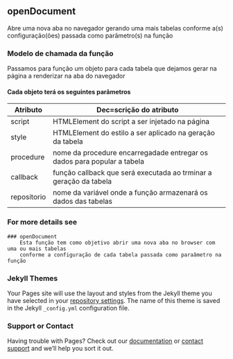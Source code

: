 ## openDocument

Abre uma nova aba no navegador gerando uma mais tabelas conforme a(s) configuração(ões) passada como parâmetro(s) na função

### Modelo de chamada da função
Passamos para função um objeto para cada tabela que dejamos gerar na página a renderizar na aba do navegador

#### Cada objeto terá os seguintes parâmetros
Atributo|Dec=scrição do atributo
--------|------------------------|
script|HTMLElement do script a ser injetado na página
style|HTMLElement do estilo a ser aplicado na geração da tabela
procedure|nome da procedure encarregadade entregar os dados para popular a tabela
callback|função callback que será executada ao trminar a geração da tabela
repositorio|nome da variável onde a função armazenará os dados das tabelas


### For more details see     
```
### openDocument
    Esta função tem como objetivo abrir uma nova aba no browser com uma ou mais tabelas
    conforme a configuração de cada tabela passada como paraâmetro na função
```    

### Jekyll Themes

Your Pages site will use the layout and styles from the Jekyll theme you have selected in your [repository settings](https://github.com/joseampacheco/github.io/settings). The name of this theme is saved in the Jekyll `_config.yml` configuration file.

### Support or Contact

Having trouble with Pages? Check out our [documentation](https://help.github.com/categories/github-pages-basics/) or [contact support](https://github.com/contact) and we’ll help you sort it out.
